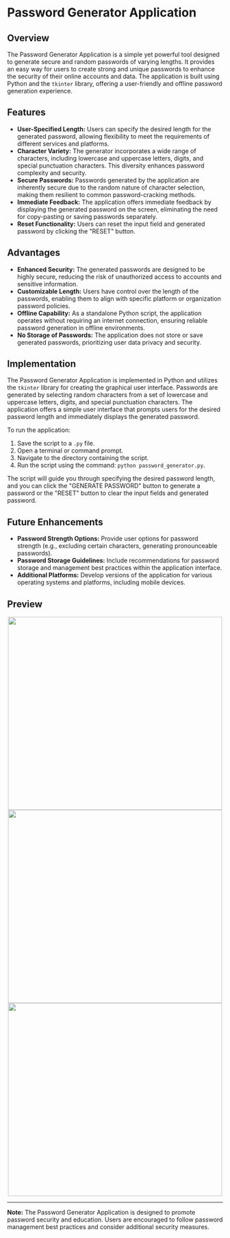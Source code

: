 # Password Generator Application

## Overview

The Password Generator Application is a simple yet powerful tool designed to generate secure and random passwords of varying lengths. It provides an easy way for users to create strong and unique passwords to enhance the security of their online accounts and data. The application is built using Python and the `tkinter` library, offering a user-friendly and offline password generation experience.

## Features

- **User-Specified Length:** Users can specify the desired length for the generated password, allowing flexibility to meet the requirements of different services and platforms.
- **Character Variety:** The generator incorporates a wide range of characters, including lowercase and uppercase letters, digits, and special punctuation characters. This diversity enhances password complexity and security.
- **Secure Passwords:** Passwords generated by the application are inherently secure due to the random nature of character selection, making them resilient to common password-cracking methods.
- **Immediate Feedback:** The application offers immediate feedback by displaying the generated password on the screen, eliminating the need for copy-pasting or saving passwords separately.
- **Reset Functionality:** Users can reset the input field and generated password by clicking the "RESET" button.

## Advantages

- **Enhanced Security:** The generated passwords are designed to be highly secure, reducing the risk of unauthorized access to accounts and sensitive information.
- **Customizable Length:** Users have control over the length of the passwords, enabling them to align with specific platform or organization password policies.
- **Offline Capability:** As a standalone Python script, the application operates without requiring an internet connection, ensuring reliable password generation in offline environments.
- **No Storage of Passwords:** The application does not store or save generated passwords, prioritizing user data privacy and security.

## Implementation

The Password Generator Application is implemented in Python and utilizes the `tkinter` library for creating the graphical user interface. Passwords are generated by selecting random characters from a set of lowercase and uppercase letters, digits, and special punctuation characters. The application offers a simple user interface that prompts users for the desired password length and immediately displays the generated password.

To run the application:

1. Save the script to a `.py` file.
2. Open a terminal or command prompt.
3. Navigate to the directory containing the script.
4. Run the script using the command: `python password_generator.py`.

The script will guide you through specifying the desired password length, and you can click the "GENERATE PASSWORD" button to generate a password or the "RESET" button to clear the input fields and generated password.

## Future Enhancements

- **Password Strength Options:** Provide user options for password strength (e.g., excluding certain characters, generating pronounceable passwords).
- **Password Storage Guidelines:** Include recommendations for password storage and management best practices within the application interface.
- **Additional Platforms:** Develop versions of the application for various operating systems and platforms, including mobile devices.

## Preview
<p align = 'center'>
  <img width = '500' height = '450' src = 'https://github.com/ROSHAN-KHANDAGALE/Password-Generator/assets/92646499/bd25b636-8db5-483a-b934-c00862d33ec5'>
  <img width = '500' height = '450' src = 'https://github.com/ROSHAN-KHANDAGALE/Password-Generator/assets/92646499/9b3c93c1-733e-43f0-b32c-e3c19c3d2fae'>
  <img width = '500' height = '450' src = 'https://github.com/ROSHAN-KHANDAGALE/Password-Generator/assets/92646499/b66e619d-3470-45c6-ada5-4e53783a48fc'>
</p>

---

**Note:** The Password Generator Application is designed to promote password security and education. Users are encouraged to follow password management best practices and consider additional security measures.
